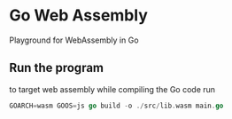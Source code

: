 # Go Web Assembly

Playground for WebAssembly in Go

## Run the program

to target web assembly while compiling the Go code run 

```go
GOARCH=wasm GOOS=js go build -o ./src/lib.wasm main.go
```
